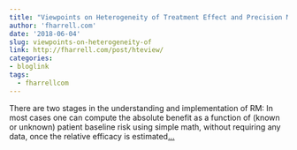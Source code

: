 ```yaml
---
title: "Viewpoints on Heterogeneity of Treatment Effect and Precision Medicine"
author: 'fharrell.com'
date: '2018-06-04'
slug: viewpoints-on-heterogeneity-of
link: http://fharrell.com/post/hteview/
categories:
- bloglink
tags:
  - fharrellcom
---
```


There are two stages in the understanding and implementation of RM: In most cases one can compute the absolute benefit as a function of (known or unknown) patient baseline risk using simple math, without requiring any data, once the relative efficacy is estimated[... <i class="fas fa-external-link-alt"></i>](http://fharrell.com/post/hteview/)

